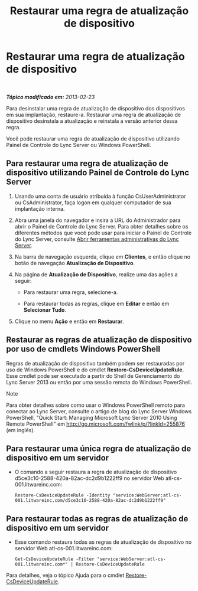 ﻿---
title: Restaurar uma regra de atualização de dispositivo
TOCTitle: Restaurar uma regra de atualização de dispositivo
ms:assetid: ac490baf-c7a0-48d9-8fd0-ba5729489341
ms:mtpsurl: https://technet.microsoft.com/pt-br/library/JJ994061(v=OCS.15)
ms:contentKeyID: 52057686
ms.date: 05/19/2016
mtps_version: v=OCS.15
ms.translationtype: HT
---

# Restaurar uma regra de atualização de dispositivo

 

_**Tópico modificado em:** 2013-02-23_

Para desinstalar uma regra de atualização de dispositivo dos dispositivos em sua implantação, restaure-a. Restaurar uma regra de atualização de dispositivo desinstala a atualização e reinstala a versão anterior dessa regra.

Você pode restaurar uma regra de atualização de dispositivo utilizando Painel de Controle do Lync Server ou Windows PowerShell.

## Para restaurar uma regra de atualização de dispositivo utilizando Painel de Controle do Lync Server

1.  Usando uma conta de usuário atribuída à função CsUserAdministrator ou CsAdministrator, faça logon em qualquer computador de sua implantação interna.

2.  Abra uma janela do navegador e insira a URL do Administrador para abrir o Painel de Controle do Lync Server. Para obter detalhes sobre os diferentes métodos que você pode usar para iniciar o Painel de Controle do Lync Server, consulte [Abrir ferramentas administrativas do Lync Server](lync-server-2013-open-lync-server-administrative-tools.md).

3.  Na barra de navegação esquerda, clique em **Clientes**, e então clique no botão de navegação **Atualização de Dispositivo**.

4.  Na página de **Atualização de Dispositivo**, realize uma das ações a seguir:
    
      - Para restaurar uma regra, selecione-a.
    
      - Para restaurar todas as regras, clique em **Editar** e então em **Selecionar Tudo**.

5.  Clique no menu **Ação** e então em **Restaurar**.

## Restaurar as regras de atualização de dispositivo por uso de cmdlets Windows PowerShell

Regras de atualização de dispositivo também podem ser restauradas por uso de Windows PowerShell e do cmdlet **Restore-CsDeviceUpdateRule**. Esse cmdlet pode ser executado a partir do Shell de Gerenciamento do Lync Server 2013 ou então por uma sessão remota do Windows PowerShell.

> [!note]  
> Para obter detalhes sobre como usar o Windows PowerShell remoto para conectar ao Lync Server, consulte o artigo de blog do Lync Server Windows PowerShell, &quot;Quick Start: Managing Microsoft Lync Server 2010 Using Remote PowerShell&quot; em <a href="http://go.microsoft.com/fwlink/p/?linkid=255876">http://go.microsoft.com/fwlink/p/?linkId=255876 (em inglês)</a>.

## Para restaurar uma única regra de atualização de dispositivo em um servidor

  - O comando a seguir restaura a regra de atualização de dispositivo d5ce3c10-2588-420a-82ac-dc2d9b1222ff9 no servidor Web atl-cs-001.litwareinc.com:
    
        Restore-CsDeviceUpdateRule -Identity "service:WebServer:atl-cs-001.litwareinc.com/d5ce3c10-2588-420a-82ac-dc2d9b1222ff9"

## Para restaurar todas as regras de atualização de dispositivo em um servidor

  - Esse comando restaura todas as regras de atualização de dispositivo no servidor Web atl-cs-001.litwareinc.com:
    
        Get-CsDeviceUpdateRule -Filter "service:WebServer:atl-cs-001.litwareinc.com*" | Restore-CsDeviceUpdateRule

Para detalhes, veja o tópico Ajuda para o cmdlet [Restore-CsDeviceUpdateRule](https://docs.microsoft.com/en-us/powershell/module/skype/Restore-CsDeviceUpdateRule).

